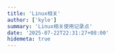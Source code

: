 ```yaml
---
title: 'Linux相关'
author: ['kyle']
summary: 'Linux相关使用记录点'
date: '2025-07-22T22:31:27+08:00'
hidemeta: true
---
```

